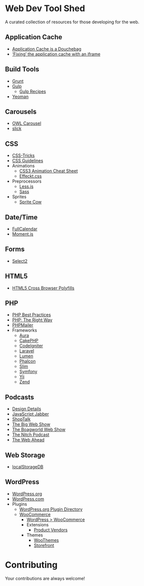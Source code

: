 # Web Dev Tool Shed
A curated collection of resources for those developing for the web.

## Application Cache
* [Application Cache is a Douchebag](http://alistapart.com/article/application-cache-is-a-douchebag)
* [‘Fixing’ the application cache with an iframe](http://labs.ft.com/2012/11/using-an-iframe-to-stop-app-cache-storing-masters/)

## Build Tools
* [Grunt](http://gruntjs.com/)
* [Gulp](http://gulpjs.com/)
	* [Gulp Recipes](https://github.com/gulpjs/gulp/tree/master/docs/recipes#recipes)
* [Yeoman](http://yeoman.io/)

## Carousels
* [OWL Carousel](http://owlgraphic.com/owlcarousel/)
* [slick](http://kenwheeler.github.io/slick/)

## CSS
* [CSS-Tricks](http://css-tricks.com/)
* [CSS Guidelines](http://cssguidelin.es/)
* Animations
	* [CSS3 Animation Cheat Sheet](http://www.justinaguilar.com/animations/)
	* [Effeckt.css](http://h5bp.github.io/Effeckt.css/)
* Preprocessors
	* [Less.js](http://lesscss.org/)
	* [Sass](http://sass-lang.com/)
* Sprites
	* [Sprite Cow](http://www.spritecow.com/)

## Date/Time
* [FullCalendar](http://fullcalendar.io/)
* [Moment.js](http://momentjs.com/)

## Forms
* [Select2](http://ivaynberg.github.io/select2/)

## HTML5
* [HTML5 Cross Browser Polyfills](https://github.com/Modernizr/Modernizr/wiki/HTML5-Cross-Browser-Polyfills)

## PHP
* [PHP Best Practices](https://phpbestpractices.org/)
* [PHP: The Right Way](http://www.phptherightway.com/)
* [PHPMailer](https://github.com/PHPMailer/PHPMailer)
* Frameworks
	* [Aura](http://auraphp.com/)
	* [CakePHP](http://cakephp.org/)
	* [CodeIgniter](http://www.codeigniter.com/)
	* [Laravel](http://laravel.com/)
	* [Lumen](http://lumen.laravel.com/)
	* [Phalcon](http://phalconphp.com/)
	* [Slim](http://www.slimframework.com/)
	* [Symfony](http://symfony.com/)
	* [Yii](http://www.yiiframework.com/)
	* [Zend](http://framework.zend.com/)

## Podcasts
* [Design Details](http://designdetails.fm/)
* [JavaScript Jabber](http://devchat.tv/js-jabber/)
* [ShopTalk](http://shoptalkshow.com/)
* [The Big Web Show](http://5by5.tv/bigwebshow)
* [The Boagworld Web Show](https://boagworld.com/show/)
* [The Nitch Podcast](http://nitch.cc/podcast/)
* [The Web Ahead](http://5by5.tv/webahead)

## Web Storage
* [localStorageDB](https://github.com/knadh/localStorageDB)

## WordPress
* [WordPress.org](https://wordpress.org/)
* [WordPress.com](https://wordpress.com/)
* Plugins
	* [WordPress.org Plugin Directory](https://wordpress.org/plugins/)
	* [WooCommerce](http://www.woothemes.com/woocommerce/)
		* [WordPress > WooCommerce](https://wordpress.org/plugins/woocommerce/)
		* Extensions
			* [Product Vendors](http://www.woothemes.com/products/product-vendors/)
		* Themes
			* [WooThemes](http://www.woothemes.com/product-category/themes/)
			* [Storefront](http://www.woothemes.com/storefront/)

# Contributing
Your contributions are always welcome!
